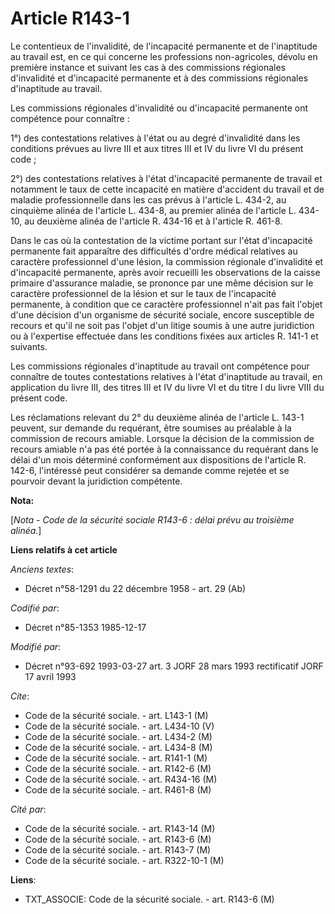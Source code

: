 # Article R143-1

Le contentieux de l'invalidité, de l'incapacité permanente et de l'inaptitude au travail est, en ce qui concerne les
professions non-agricoles, dévolu en première instance et suivant les cas à des commissions régionales d'invalidité et
d'incapacité permanente et à des commissions régionales d'inaptitude au travail. 

Les commissions régionales d'invalidité ou d'incapacité permanente ont compétence pour connaître : 

1°) des contestations relatives à l'état ou au degré d'invalidité dans les conditions prévues au livre III et aux titres III
et IV du livre VI du présent code ; 

2°) des contestations relatives à l'état d'incapacité permanente de travail et notamment le taux de cette incapacité en
matière d'accident du travail et de maladie professionnelle dans les cas prévus à l'article L. 434-2, au cinquième alinéa de
l'article L. 434-8, au premier alinéa de l'article L. 434-10, au deuxième alinéa de l'article R. 434-16 et à l'article R.
461-8.

Dans le cas où la contestation de la victime portant sur l'état d'incapacité permanente fait apparaître des difficultés
d'ordre médical relatives au caractère professionnel d'une lésion, la commission régionale d'invalidité et d'incapacité
permanente, après avoir recueilli les observations de la caisse primaire d'assurance maladie, se prononce par une même
décision sur le caractère professionnel de la lésion et sur le taux de l'incapacité permanente, à condition que ce caractère
professionnel n'ait pas fait l'objet d'une décision d'un organisme de sécurité sociale, encore susceptible de recours et
qu'il ne soit pas l'objet d'un litige soumis à une autre juridiction ou à l'expertise effectuée dans les conditions fixées
aux articles R. 141-1 et suivants. 

Les commissions régionales d'inaptitude au travail ont compétence pour connaître de toutes contestations relatives à l'état
d'inaptitude au travail, en application du livre III, des titres III et IV du livre VI et du titre I du livre VIII du présent
code. 

Les réclamations relevant du 2° du deuxième alinéa de l'article L. 143-1 peuvent, sur demande du requérant, être soumises au
préalable à la commission de recours amiable. Lorsque la décision de la commission de recours amiable n'a pas été portée à la
connaissance du requérant dans le délai d'un mois déterminé conformément aux dispositions de l'article R. 142-6, l'intéressé
peut considérer sa demande comme rejetée et se pourvoir devant la juridiction compétente.

**Nota:**

[*Nota - Code de la sécurité sociale R143-6 : délai prévu au troisième alinéa.*]

**Liens relatifs à cet article**

_Anciens textes_:

  - Décret n°58-1291 du 22 décembre 1958 - art. 29 (Ab)

_Codifié par_:

  - Décret n°85-1353 1985-12-17

_Modifié par_:

  - Décret n°93-692 1993-03-27 art. 3 JORF 28 mars 1993 rectificatif JORF 17 avril 1993

_Cite_:

  - Code de la sécurité sociale. - art. L143-1 (M)
  - Code de la sécurité sociale. - art. L434-10 (V)
  - Code de la sécurité sociale. - art. L434-2 (M)
  - Code de la sécurité sociale. - art. L434-8 (M)
  - Code de la sécurité sociale. - art. R141-1 (M)
  - Code de la sécurité sociale. - art. R142-6 (M)
  - Code de la sécurité sociale. - art. R434-16 (M)
  - Code de la sécurité sociale. - art. R461-8 (M)

_Cité par_:

  - Code de la sécurité sociale. - art. R143-14 (M)
  - Code de la sécurité sociale. - art. R143-6 (M)
  - Code de la sécurité sociale. - art. R143-7 (M)
  - Code de la sécurité sociale. - art. R322-10-1 (M)

**Liens**:

  - TXT_ASSOCIE: Code de la sécurité sociale. - art. R143-6 (M)

